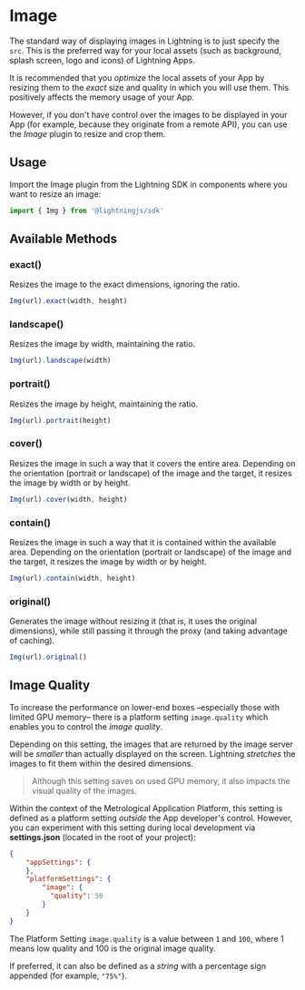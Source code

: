 # Image

The standard way of displaying images in Lightning is to just specify the `src`. This is the preferred way for your local assets (such as background, splash screen, logo and icons) of Lightning Apps.

It is recommended that you *optimize* the local assets of your App by resizing them to the *exact* size and quality in which you will use them. This positively affects the memory usage of your App.

However, if you don't have control over the images to be displayed in your App (for example, because they originate from a remote API), you can use the *Image* plugin to resize and crop them.

## Usage

Import the Image plugin from the Lightning SDK in components where you want to resize an image:

```js
import { Img } from '@lightningjs/sdk'
```

## Available Methods

### exact()


Resizes the image to the exact dimensions, ignoring the ratio.

```js
Img(url).exact(width, height)
```

### landscape()

Resizes the image by width, maintaining the ratio.

```js
Img(url).landscape(width)
```

### portrait()

Resizes the image by height, maintaining the ratio.

```js
Img(url).portrait(height)
```

### cover()

Resizes the image in such a way that it covers the entire area. Depending on the orientation (portrait or landscape) of the image and the target, it resizes the image by width or by height.

```js
Img(url).cover(width, height)
```

### contain()

Resizes the image in such a way that it is contained within the available area. Depending on the orientation (portrait or landscape) of the image and the target, it resizes the image by width or by height.

```js
Img(url).contain(width, height)
```

### original()

Generates the image without resizing it (that is, it uses the original dimensions), while still passing it through the proxy (and taking advantage of caching).

```js
Img(url).original()
```

## Image Quality

To increase the performance on lower-end boxes –especially those with limited GPU memory– there is a platform setting `image.quality` which enables you to control the *image quality*.

Depending on this setting, the images that are returned by the image server will be *smaller* than actually displayed on the screen.
Lightning *stretches* the images to fit them within the desired dimensions.

> Although this setting saves on used GPU memory, it also impacts the visual quality of the images.

Within the context of the Metrological Application Platform, this setting is defined as a platform setting *outside* the App developer's control.
However, you can experiment with this setting during local development via **settings.json** (located in the root of your project):

```json
{
    "appSettings": {
    },
    "platformSettings": {
        "image": {
          "quality": 50
        }
    }
}
```

The Platform Setting `image.quality` is a value between `1` and `100`, where 1 means low quality and 100 is the original image quality.

If preferred, it can also be defined as a *string* with a percentage sign appended (for example, `"75%"`).
